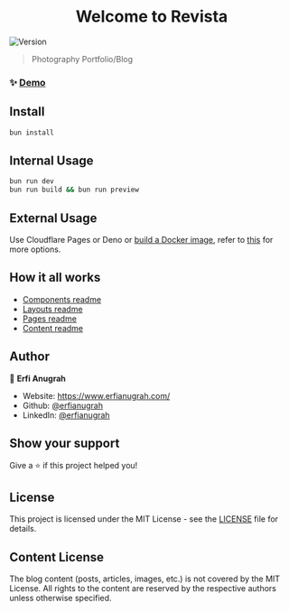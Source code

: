 <h1 align="center">Welcome to Revista</h1>
<p>
  <img alt="Version" src="https://img.shields.io/badge/version-4.2.0-blue.svg?cacheSeconds=2592000" />
</p>

> Photography Portfolio/Blog

### ✨ [Demo](https://www.erfianugrah.com)

## Install

```sh
bun install
```

## Internal Usage

```sh
bun run dev
bun run build && bun run preview
```

## External Usage

Use Cloudflare Pages or Deno or [build a Docker image](/README.Docker.md), refer to [this](https://docs.astro.build/en/guides/deploy/) for more options.

## How it all works

- [Components readme](src/Components-README.md)
- [Layouts readme](src/Layouts-README.md)
- [Pages readme](src/Pages-README.md)
- [Content readme](src/Content-README.md)

## Author

👤 **Erfi Anugrah**

* Website: https://www.erfianugrah.com/
* Github: [@erfianugrah](https://github.com/erfianugrah)
* LinkedIn: [@erfianugrah](https://linkedin.com/in/erfianugrah)

## Show your support

Give a ⭐️ if this project helped you!

## License

This project is licensed under the MIT License - see the [LICENSE](LICENSE) file for details.

## Content License

The blog content (posts, articles, images, etc.) is not covered by the MIT License. All rights to the content are reserved by the respective authors unless otherwise specified.
